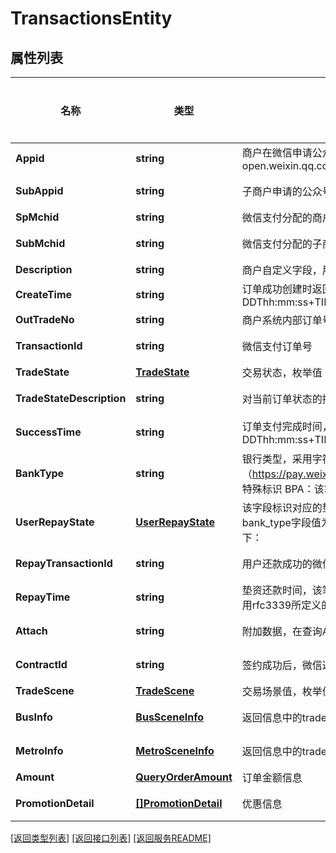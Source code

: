 # TransactionsEntity

## 属性列表

名称 | 类型 | 描述 | 补充说明
------------ | ------------- | ------------- | -------------
**Appid** | **string** | 商户在微信申请公众号或移动应用成功后分配的账号ID，登录平台为mp.weixin.qq.com或open.weixin.qq.com | 
**SubAppid** | **string** | 子商户申请的公众号或移动应用AppID，需要在服务商的商户平台为子商户绑定 | [可选] 
**SpMchid** | **string** | 微信支付分配的商户号 | 
**SubMchid** | **string** | 微信支付分配的子商户号 | [可选] 
**Description** | **string** | 商户自定义字段，用于交易账单中对扣费服务的描述。 | 
**CreateTime** | **string** | 订单成功创建时返回，按照使用rfc3339所定义的格式，格式为yyyy-MM-DDThh:mm:ss+TIMEZONE | 
**OutTradeNo** | **string** | 商户系统内部订单号，只能是数字、大小写字母，且在同一个商户号下唯一 | 
**TransactionId** | **string** | 微信支付订单号 | [可选] 
**TradeState** | [**TradeState**](TradeState.md) | 交易状态，枚举值： | 
**TradeStateDescription** | **string** | 对当前订单状态的描述和下一步操作的指引 | [可选] 
**SuccessTime** | **string** | 订单支付完成时间，按照使用rfc3339所定义的格式，格式为yyyy-MM-DDThh:mm:ss+TIMEZONE | [可选] 
**BankType** | **string** | 银行类型，采用字符串类型的银行标识，详细可参考 微信支付银行类型标识（https://pay.weixin.qq.com/wiki/doc/apiv3/terms_definition/chapter1_1_3.shtml）。 特殊标识 BPA：该笔订单由微信进行垫付 | [可选] 
**UserRepayState** | [**UserRepayState**](UserRepayState.md) | 该字段标识对应的垫资单是否已还款或者已撤销。注意，使用此字段前需先确认bank_type字段值为BPA 以及 trade_state字段值为SUCCESS或者REFUND。枚举值如下： | [可选] 
**RepayTransactionId** | **string** | 用户还款成功的微信支付订单号。用户已还款会返回该字段。 | [可选] 
**RepayTime** | **string** | 垫资还款时间，该笔订单发生过垫资，并且用户还款成功后，会返回该字段信息，按照使用rfc3339所定义的格式，格式为yyyy-MM-DDThh:mm:ss+TIMEZONE | [可选] 
**Attach** | **string** | 附加数据，在查询API和支付通知中原样返回，可作为自定义参数使用 | [可选] 
**ContractId** | **string** | 签约成功后，微信返回的代扣签约ID | [可选] 
**TradeScene** | [**TradeScene**](TradeScene.md) | 交易场景值，枚举值： | 
**BusInfo** | [**BusSceneInfo**](BusSceneInfo.md) | 返回信息中的trade_scene为BUS，返回该场景信息 | [可选] 
**MetroInfo** | [**MetroSceneInfo**](MetroSceneInfo.md) | 返回信息中的trade_scene为METRO，返回该场景信息 | [可选] 
**Amount** | [**QueryOrderAmount**](QueryOrderAmount.md) | 订单金额信息 | 
**PromotionDetail** | [**[]PromotionDetail**](PromotionDetail.md) | 优惠信息 | [可选] 

[\[返回类型列表\]](README.md#类型列表)
[\[返回接口列表\]](README.md#接口列表)
[\[返回服务README\]](README.md)


